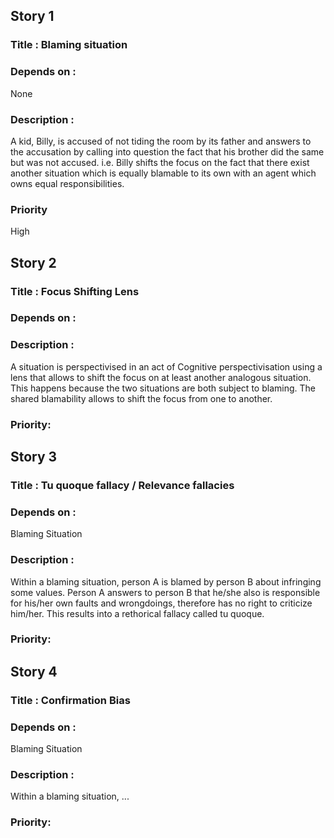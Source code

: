 ## Story 1
### Title : Blaming situation
### Depends on : 
None
### Description :
A kid, Billy, is accused of not tiding the room by its father and answers to the accusation by calling into question the fact that his brother did the same but was not accused. i.e. Billy shifts the focus on the fact that there exist another situation which is equally blamable to its own with an agent which owns equal responsibilities.
### Priority
High

## Story 2
### Title : Focus Shifting Lens
### Depends on : 

### Description :
A situation is perspectivised in an act of Cognitive perspectivisation using a lens that allows to shift the focus on at least another analogous situation. This happens because the two situations are both subject to blaming. The shared blamability allows to shift the focus from one to another. 
### Priority:

## Story 3
### Title : Tu quoque fallacy / Relevance fallacies
### Depends on : 
Blaming Situation
### Description :
Within a blaming situation, person A is blamed by person B about infringing some values. Person A answers to person B that he/she also is responsible for his/her own faults and wrongdoings, therefore has no right to criticize him/her. This results into a rethorical fallacy called tu quoque.
### Priority:


## Story 4
### Title : Confirmation Bias
### Depends on : 
Blaming Situation
### Description :
Within a blaming situation, ...
### Priority:
